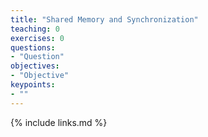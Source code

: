 ```yaml
---
title: "Shared Memory and Synchronization"
teaching: 0
exercises: 0
questions:
- "Question"
objectives:
- "Objective"
keypoints:
- ""
---
```


{% include links.md %}